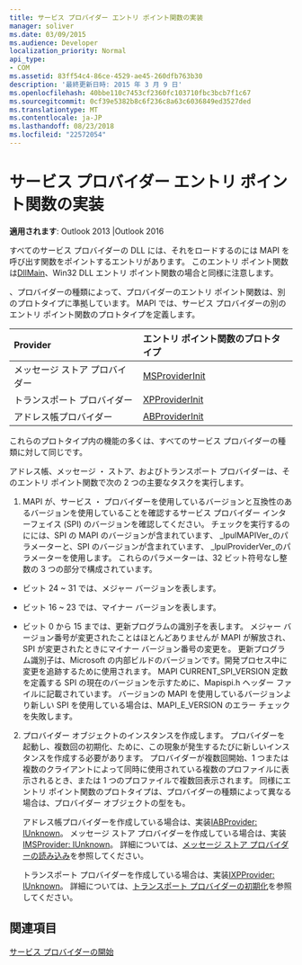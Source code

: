 ```yaml
---
title: サービス プロバイダー エントリ ポイント関数の実装
manager: soliver
ms.date: 03/09/2015
ms.audience: Developer
localization_priority: Normal
api_type:
- COM
ms.assetid: 83ff54c4-86ce-4529-ae45-260dfb763b30
description: '最終更新日時: 2015 年 3 月 9 日'
ms.openlocfilehash: 40bbe110c7453cf2360fc103710fbc3bcb7f1c67
ms.sourcegitcommit: 0cf39e5382b8c6f236c8a63c6036849ed3527ded
ms.translationtype: MT
ms.contentlocale: ja-JP
ms.lasthandoff: 08/23/2018
ms.locfileid: "22572054"
---
```

# <a name="implementing-a-service-provider-entry-point-function"></a>サービス プロバイダー エントリ ポイント関数の実装

  
  
**適用されます**: Outlook 2013 |Outlook 2016 
  
すべてのサービス プロバイダーの DLL には、それをロードするのには MAPI を呼び出す関数をポイントするエントリがあります。 このエントリ ポイント関数は[DllMain](http://msdn.microsoft.com/en-us/library/ms682583.aspx)、Win32 DLL エントリ ポイント関数の場合と同様に注意します。
  
、プロバイダーの種類によって、プロバイダーのエントリ ポイント関数は、別のプロトタイプに準拠しています。 MAPI では、サービス プロバイダーの別のエントリ ポイント関数のプロトタイプを定義します。
  
|**Provider**|**エントリ ポイント関数のプロトタイプ**|
|:-----|:-----|
|メッセージ ストア プロバイダー  <br/> |[MSProviderInit](msproviderinit.md) <br/> |
|トランスポート プロバイダー  <br/> |[XPProviderInit](xpproviderinit.md) <br/> |
|アドレス帳プロバイダー  <br/> |[ABProviderInit](abproviderinit.md) <br/> |
   
これらのプロトタイプ内の機能の多くは、すべてのサービス プロバイダーの種類に対して同じです。 
  
アドレス帳、メッセージ ・ ストア、およびトランスポート プロバイダーは、そのエントリ ポイント関数で次の 2 つの主要なタスクを実行します。
  
1. MAPI が、サービス ・ プロバイダーを使用しているバージョンと互換性のあるバージョンを使用していることを確認するサービス プロバイダー インターフェイス (SPI) のバージョンを確認してください。 チェックを実行するのにには、SPI の MAPI のバージョンが含まれています、 _lpulMAPIVer_のパラメーターと、SPI のバージョンが含まれています、 _lpulProviderVer_のパラメーターを使用します。 これらのパラメーターは、32 ビット符号なし整数の 3 つの部分で構成されています。 
    
  - ビット 24 ~ 31 では、メジャー バージョンを表します。
    
  - ビット 16 ~ 23 では、マイナー バージョンを表します。
    
  - ビット 0 から 15 までは、更新プログラムの識別子を表します。 メジャー バージョン番号が変更されたことはほとんどありませんが MAPI が解放され、SPI が変更されたときにマイナー バージョン番号の変更を。 更新プログラム識別子は、Microsoft の内部ビルドのバージョンです。開発プロセス中に変更を追跡するために使用されます。 MAPI CURRENT_SPI_VERSION 定数を定義する SPI の現在のバージョンを示すために、Mapispi.h ヘッダー ファイルに記載されています。 バージョンの MAPI を使用しているバージョンより新しい SPI を使用している場合は、MAPI_E_VERSION のエラー チェックを失敗します。
    
2. プロバイダー オブジェクトのインスタンスを作成します。 プロバイダーを起動し、複数回の初期化、ために、この現象が発生するたびに新しいインスタンスを作成する必要があります。 プロバイダーが複数回開始、1 つまたは複数のクライアントによって同時に使用されている複数のプロファイルに表示されるとき、または 1 つのプロファイルで複数回表示されます。 同様にエントリ ポイント関数のプロトタイプは、プロバイダーの種類によって異なる場合は、プロバイダー オブジェクトの型をも。 
    
    アドレス帳プロバイダーを作成している場合は、実装[IABProvider: IUnknown](iabprovideriunknown.md)。 メッセージ ストア プロバイダーを作成している場合は、実装[IMSProvider: IUnknown](imsprovideriunknown.md)。 詳細については、[メッセージ ストア プロバイダーの読み込み](loading-message-store-providers.md)を参照してください。
    
    トランスポート プロバイダーを作成している場合は、実装[IXPProvider: IUnknown](ixpprovideriunknown.md)。 詳細については、[トランスポート プロバイダーの初期化](initializing-the-transport-provider.md)を参照してください。
    
## <a name="see-also"></a>関連項目



[サービス プロバイダーの開始](starting-a-service-provider.md)

